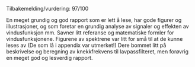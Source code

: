 Tilbakemelding/vurdering:
97/100

En meget grundig og god rapport som er lett å lese, har gode figurer og illustrasjoner, og som foretar en grundig analyse av signaler og effekten av vindusfunksjon mm.  Savner litt referanse og matematiske formler for vindusfunksjonene.  Figurene av spektrene var litt for små til at de kunne leses av (De som lå i appendix var utmerket!) Dere bommet litt på beskrivelse og beregning av knekkfrekvens til lavpassfilteret, men forøvrig en meget god og lesverdig rapport.
